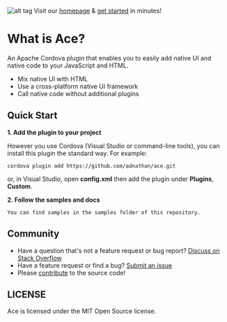 ![alt tag](http://ace.run/assets/images/logo/ace.png) Visit our [homepage](http://ace.run/) & [get started](http://ace.run/docs/getting-started/) in minutes!

# What is Ace?

An Apache Cordova plugin that enables you to easily add native UI and native code to your JavaScript and HTML.

* Mix native UI with HTML
* Use a cross-platform native UI framework
* Call native code without additional plugins

## Quick Start

**1. Add the plugin to your project**

However you use Cordova (Visual Studio or command-line tools), you can install this plugin the standard way.  For example:
```
cordova plugin add https://github.com/adnathan/ace.git
```
or, in Visual Studio, open **config.xml** then add the plugin under **Plugins**, **Custom**.

**2. Follow the samples and docs**

```
You can find samples in the samples folder of this repository.
```

## Community

* Have a question that's not a feature request or bug report? [Discuss on Stack Overflow](https://stackoverflow.com/questions/tagged/ace)
* Have a feature request or find a bug? [Submit an issue](https://github.com/adnathan/ace/issues)
* Please [contribute](https://github.com/adnathan/ace/blob/master/CONTRIBUTING.md) to the source code!


## LICENSE

Ace is licensed under the MIT Open Source license.